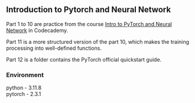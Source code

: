 ## Introduction to Pytorch and Neural Network

Part 1 to 10 are practice from the course [Intro to PyTorch and Neural Network](https://www.codecademy.com/learn/intro-to-py-torch-and-neural-networks) in Codecademy. <br>

Part 11 is a more structured version of the part 10, which makes the training processing into well-defined functions. <br>

Part 12 is a folder contains the PyTorch official quickstart guide.

### Environment
python - 3.11.8 <br>
pytorch - 2.3.1